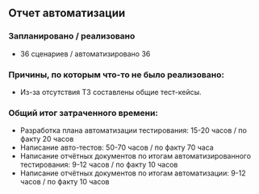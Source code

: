 ## Отчет автоматизации

### Запланировано / реализовано
* 36 сценариев / автоматизировано 36

### Причины, по которым что-то не было реализовано:
* Из-за отсутствия ТЗ составлены общие тест-кейсы.

### Общий итог затраченного времени:
* Разработка плана автоматизации тестирования: 15-20 часов / по факту 20 часов
* Написание авто-тестов: 50-70 часов / по факту 70 часа
* Написание отчётных документов по итогам автоматизированного тестирования: 9-12 часов / по факту 10 часов
* Написание отчётных документов по итогам автоматизации: 9-12 часов / по факту 10 часов